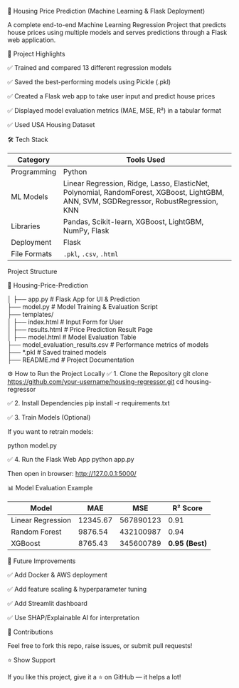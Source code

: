 🏡 Housing Price Prediction (Machine Learning & Flask Deployment)

A complete end-to-end Machine Learning Regression Project that predicts house prices using multiple models and serves predictions through a Flask web application.

📌 Project Highlights

✅ Trained and compared 13 different regression models

✅ Saved the best-performing models using Pickle (.pkl)

✅ Created a Flask web app to take user input and predict house prices

✅ Displayed model evaluation metrics (MAE, MSE, R²) in a tabular format

✅ Used USA Housing Dataset

🛠 Tech Stack

| Category     | Tools Used                                                                                                                              |
| ------------ | --------------------------------------------------------------------------------------------------------------------------------------- |
| Programming  | Python                                                                                                                                  |
| ML Models    | Linear Regression, Ridge, Lasso, ElasticNet, Polynomial, RandomForest, XGBoost, LightGBM, ANN, SVM, SGDRegressor, RobustRegression, KNN |
| Libraries    | Pandas, Scikit-learn, XGBoost, LightGBM, NumPy, Flask                                                                                   |
| Deployment   | Flask                                                                                                                                   |
| File Formats | `.pkl`, `.csv`, `.html`                                                                                                                 |


Project Structure 

📁 Housing-Price-Prediction

│
├── app.py                       # Flask App for UI & Prediction  
├── model.py                     # Model Training & Evaluation Script  
├── templates/    
│   ├── index.html               # Input Form for User  
│   ├── results.html             # Price Prediction Result Page  
│   ├── model.html               # Model Evaluation Table  
├── model_evaluation_results.csv # Performance metrics of models  
├── *.pkl                        # Saved trained models  
├── README.md                    # Project Documentation  


⚙️ How to Run the Project Locally
✅ 1. Clone the Repository
git clone https://github.com/your-username/housing-regressor.git
cd housing-regressor

✅ 2. Install Dependencies
pip install -r requirements.txt

✅ 3. Train Models (Optional)

If you want to retrain models:

python model.py

✅ 4. Run the Flask Web App
python app.py


Then open in browser:
http://127.0.0.1:5000/

📊 Model Evaluation Example

| Model             | MAE      | MSE       | R² Score        |
| ----------------- | -------- | --------- | --------------- |
| Linear Regression | 12345.67 | 567890123 | 0.91            |
| Random Forest     | 9876.54  | 432100987 | 0.94            |
| XGBoost           | 8765.43  | 345600789 | **0.95 (Best)** |

🚀 Future Improvements


✅ Add Docker & AWS deployment


✅ Add feature scaling & hyperparameter tuning


✅ Add Streamlit dashboard


✅ Use SHAP/Explainable AI for interpretation

🤝 Contributions

Feel free to fork this repo, raise issues, or submit pull requests!

⭐ Show Support

If you like this project, give it a ⭐ on GitHub — it helps a lot!
